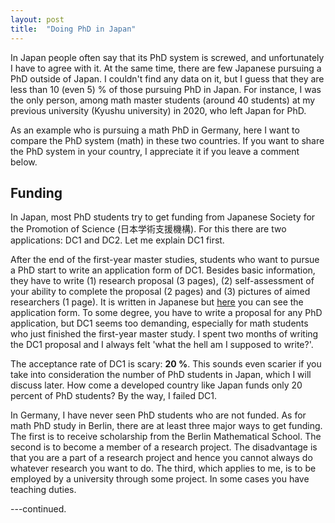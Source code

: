 ```yaml
---
layout: post
title:  "Doing PhD in Japan"
---
```


In Japan people often say that its PhD system is screwed, and unfortunately I have to agree with it.
At the same time, there are few Japanese pursuing a PhD outside of Japan. I couldn't find any data on it, but
I guess that they are less than 10 (even 5) % of those pursuing PhD in Japan.
For instance, I was the only person, among math master students (around 40 students) at my previous university (Kyushu university) in 2020, who
left Japan for PhD.

As an example who is pursuing a math PhD in Germany, here I want to compare the PhD system (math) in these two countries.
If you want to share the PhD system in your country, I appreciate it if you leave a comment below.

## Funding
In Japan, most PhD students try to get funding from Japanese Society for the Promotion of Science (日本学術支援機構).
For this there are two applications: DC1 and DC2. Let me explain DC1 first.

After the end of the first-year master studies, students who want to pursue a PhD start to write an application form
of DC1. Besides basic information, they have to write (1) research proposal (3 pages), (2) self-assessment of your ability to complete the proposal (2 pages) and (3) pictures of aimed researchers (1 page).
It is written in Japanese but [here](https://www.jsps.go.jp/j-pd/data/boshu/03_dc_naiyo.pdf) you can see
the application form.
To some degree, you have to write a proposal for any PhD application, but DC1 seems too demanding,
especially for math students who just finished the first-year master study.
I spent two months of writing the DC1 proposal and I always felt 'what the hell am I supposed to write?'.

The acceptance rate of DC1 is scary: **20 %**. This sounds even scarier if you take into consideration
the number of PhD students in Japan, which I will discuss later. How come a developed country like Japan
funds only 20 percent of PhD students? By the way, I failed DC1.

In Germany, I have never seen PhD students who are not funded. As for math PhD study in Berlin,
there are at least three major ways to get funding. The first is to receive scholarship from the Berlin Mathematical
School. The second is to become a member of a research project. The disadvantage is that you are a part of a research
project and hence you cannot always do whatever research you want to do.
The third, which applies to me, is to be employed by a university through some project. In some cases you have teaching duties.

---continued.
